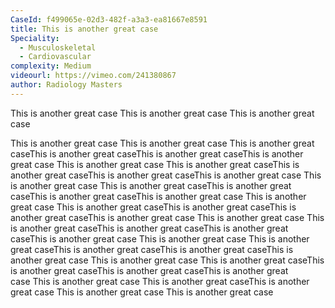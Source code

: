```yaml
---
CaseId: f499065e-02d3-482f-a3a3-ea81667e8591
title: This is another great case
Speciality:
  - Musculoskeletal
  - Cardiovascular
complexity: Medium
videourl: https://vimeo.com/241380867
author: Radiology Masters
---
```


<p>This is another great case This is another great case This is another great case<br></p><p>This is another great case&nbsp;This is another great case&nbsp;This is another great caseThis is another great caseThis is another great caseThis is another great case&nbsp;This is another great case&nbsp;This is another great caseThis is another great caseThis is another great caseThis is another great case&nbsp;This is another great case&nbsp;This is another great caseThis is another great caseThis is another great caseThis is another great case&nbsp;This is another great case&nbsp;This is another great caseThis is another great caseThis is another great caseThis is another great case&nbsp;This is another great case&nbsp;This is another great caseThis is another great caseThis is another great caseThis is another great case&nbsp;This is another great case&nbsp;This is another great caseThis is another great caseThis is another great caseThis is another great case&nbsp;This is another great case&nbsp;This is another great caseThis is another great caseThis is another great caseThis is another great case&nbsp;This is another great case&nbsp;This is another great caseThis is another great case This is another great case This is another great case</p>